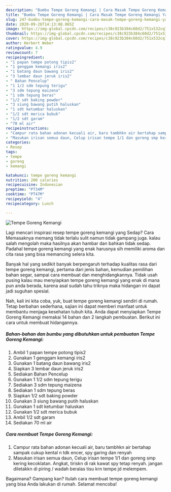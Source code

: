 ```yaml
---
description: "Bumbu Tempe Goreng Kemangi | Cara Masak Tempe Goreng Kemangi Yang Paling Enak"
title: "Bumbu Tempe Goreng Kemangi | Cara Masak Tempe Goreng Kemangi Yang Paling Enak"
slug: 247-bumbu-tempe-goreng-kemangi-cara-masak-tempe-goreng-kemangi-yang-paling-enak
date: 2020-09-26T14:13:08.065Z
image: https://img-global.cpcdn.com/recipes/c38c923b384c60d2/751x532cq70/tempe-goreng-kemangi-foto-resep-utama.jpg
thumbnail: https://img-global.cpcdn.com/recipes/c38c923b384c60d2/751x532cq70/tempe-goreng-kemangi-foto-resep-utama.jpg
cover: https://img-global.cpcdn.com/recipes/c38c923b384c60d2/751x532cq70/tempe-goreng-kemangi-foto-resep-utama.jpg
author: Herbert Weber
ratingvalue: 4.9
reviewcount: 7
recipeingredient:
- "1 papan tempe potong tipis2"
- "1 genggam kemangi iris2"
- "1 batang daun bawang iris2"
- "3 lembar daun jeruk iris2"
- " Bahan Pencelup"
- "1 1/2 sdm tepung terigu"
- "3 sdm tepung maizena"
- "1 sdm tepung beras"
- "1/2 sdt baking powder"
- "3 siung bawang putih haluskan"
- "1 sdt ketumbar haluskan"
- "1/2 sdt merica bubuk"
- "1/2 sdt garam"
- "70 ml air"
recipeinstructions:
- "Campur rata bahan adonan kecuali air, baru tambhkn air bertahap sampak cukup kental n tdk encer, spy garing dan renyah"
- "Masukan irisan semua daun, Celup irisan tempe 1/1 dan goreng smp kering kecoklatan. Angkat, tiriskn di rak kawat spy tetap renyah. jangan diletakkn di piring / wadah beralas tisu krn tempe jd melempem."
categories:
- Resep
tags:
- tempe
- goreng
- kemangi

katakunci: tempe goreng kemangi 
nutrition: 200 calories
recipecuisine: Indonesian
preptime: "PT34M"
cooktime: "PT47M"
recipeyield: "4"
recipecategory: Lunch

---
```



![Tempe Goreng Kemangi](https://img-global.cpcdn.com/recipes/c38c923b384c60d2/751x532cq70/tempe-goreng-kemangi-foto-resep-utama.jpg)

Lagi mencari inspirasi resep tempe goreng kemangi yang Sedap? Cara Memasaknya memang tidak terlalu sulit namun tidak gampang juga. kalau salah mengolah maka hasilnya akan hambar dan bahkan tidak sedap. Padahal tempe goreng kemangi yang enak harusnya sih memiliki aroma dan cita rasa yang bisa memancing selera kita.

Banyak hal yang sedikit banyak berpengaruh terhadap kualitas rasa dari tempe goreng kemangi, pertama dari jenis bahan, kemudian pemilihan bahan segar, sampai cara membuat dan menghidangkannya. Tidak usah pusing kalau mau menyiapkan tempe goreng kemangi yang enak di mana pun anda berada, karena asal sudah tahu triknya maka hidangan ini dapat jadi suguhan spesial.




Nah, kali ini kita coba, yuk, buat tempe goreng kemangi sendiri di rumah. Tetap berbahan sederhana, sajian ini dapat memberi manfaat untuk membantu menjaga kesehatan tubuh kita. Anda dapat menyiapkan Tempe Goreng Kemangi memakai 14 bahan dan 2 langkah pembuatan. Berikut ini cara untuk membuat hidangannya.

<!--inarticleads1-->

##### Bahan-bahan dan bumbu yang dibutuhkan untuk pembuatan Tempe Goreng Kemangi:

1. Ambil 1 papan tempe potong tipis2
1. Gunakan 1 genggam kemangi iris2
1. Gunakan 1 batang daun bawang iris2
1. Siapkan 3 lembar daun jeruk iris2
1. Sediakan  Bahan Pencelup
1. Gunakan 1 1/2 sdm tepung terigu
1. Sediakan 3 sdm tepung maizena
1. Sediakan 1 sdm tepung beras
1. Siapkan 1/2 sdt baking powder
1. Gunakan 3 siung bawang putih haluskan
1. Gunakan 1 sdt ketumbar haluskan
1. Gunakan 1/2 sdt merica bubuk
1. Ambil 1/2 sdt garam
1. Sediakan 70 ml air




<!--inarticleads2-->

##### Cara membuat Tempe Goreng Kemangi:

1. Campur rata bahan adonan kecuali air, baru tambhkn air bertahap sampak cukup kental n tdk encer, spy garing dan renyah
1. Masukan irisan semua daun, Celup irisan tempe 1/1 dan goreng smp kering kecoklatan. Angkat, tiriskn di rak kawat spy tetap renyah. jangan diletakkn di piring / wadah beralas tisu krn tempe jd melempem.




Bagaimana? Gampang kan? Itulah cara membuat tempe goreng kemangi yang bisa Anda lakukan di rumah. Selamat mencoba!
